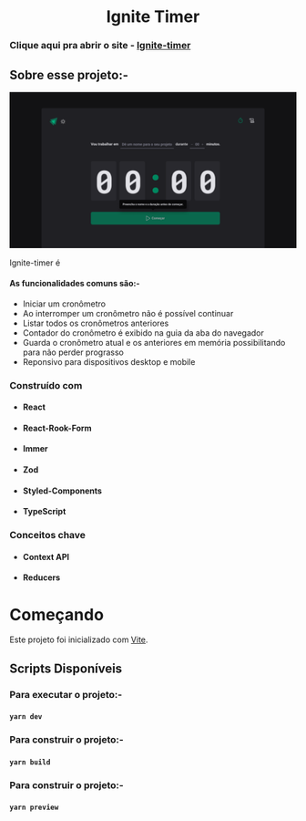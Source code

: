 <!-- PROJECT LOGO -->
<p align="center">

  <h1 align="center">Ignite Timer</h1>

  ### Clique aqui pra abrir o site - <a href="https://ignite-timer-lemon-three.vercel.app/">Ignite-timer</a>

</p>

## Sobre esse projeto:-

![Home page](https://github.com/felipebdn/ignite-timer/blob/main/public/assets/capa.png?raw=true "Ekart home page")

Ignite-timer é 

#### As funcionalidades comuns são:-

- Iniciar um cronômetro
- Ao interromper um cronômetro não é possível continuar
- Listar todos os cronômetros anteriores
- Contador do cronômetro é exibido na guia da aba do navegador
- Guarda o cronômetro atual e os anteriores em memória possibilitando para não perder prograsso
- Reponsivo para dispositivos desktop e mobile

### Construído com

- #### React
- #### React-Rook-Form
- #### Immer
- #### Zod
- #### Styled-Components
- #### TypeScript

### Conceitos chave

- #### Context API
- #### Reducers

# Começando

Este projeto foi inicializado com [Vite](https://vitejs.dev/).

## Scripts Disponíveis

### Para executar o projeto:-

#### `yarn dev`

### Para construir o projeto:-

#### `yarn build`

### Para construir o projeto:-

#### `yarn preview`
